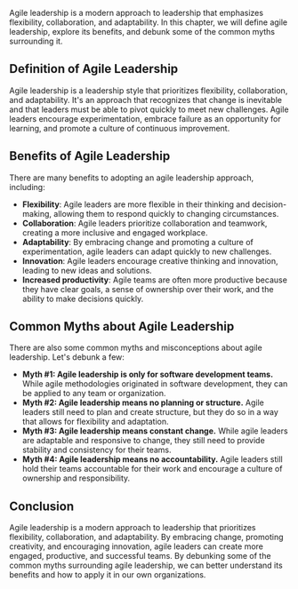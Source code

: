 
Agile leadership is a modern approach to leadership that emphasizes flexibility, collaboration, and adaptability. In this chapter, we will define agile leadership, explore its benefits, and debunk some of the common myths surrounding it.

Definition of Agile Leadership
------------------------------

Agile leadership is a leadership style that prioritizes flexibility, collaboration, and adaptability. It's an approach that recognizes that change is inevitable and that leaders must be able to pivot quickly to meet new challenges. Agile leaders encourage experimentation, embrace failure as an opportunity for learning, and promote a culture of continuous improvement.

Benefits of Agile Leadership
----------------------------

There are many benefits to adopting an agile leadership approach, including:

* **Flexibility**: Agile leaders are more flexible in their thinking and decision-making, allowing them to respond quickly to changing circumstances.
* **Collaboration**: Agile leaders prioritize collaboration and teamwork, creating a more inclusive and engaged workplace.
* **Adaptability**: By embracing change and promoting a culture of experimentation, agile leaders can adapt quickly to new challenges.
* **Innovation**: Agile leaders encourage creative thinking and innovation, leading to new ideas and solutions.
* **Increased productivity**: Agile teams are often more productive because they have clear goals, a sense of ownership over their work, and the ability to make decisions quickly.

Common Myths about Agile Leadership
-----------------------------------

There are also some common myths and misconceptions about agile leadership. Let's debunk a few:

* **Myth #1: Agile leadership is only for software development teams.** While agile methodologies originated in software development, they can be applied to any team or organization.
* **Myth #2: Agile leadership means no planning or structure.** Agile leaders still need to plan and create structure, but they do so in a way that allows for flexibility and adaptation.
* **Myth #3: Agile leadership means constant change.** While agile leaders are adaptable and responsive to change, they still need to provide stability and consistency for their teams.
* **Myth #4: Agile leadership means no accountability.** Agile leaders still hold their teams accountable for their work and encourage a culture of ownership and responsibility.

Conclusion
----------

Agile leadership is a modern approach to leadership that prioritizes flexibility, collaboration, and adaptability. By embracing change, promoting creativity, and encouraging innovation, agile leaders can create more engaged, productive, and successful teams. By debunking some of the common myths surrounding agile leadership, we can better understand its benefits and how to apply it in our own organizations.
